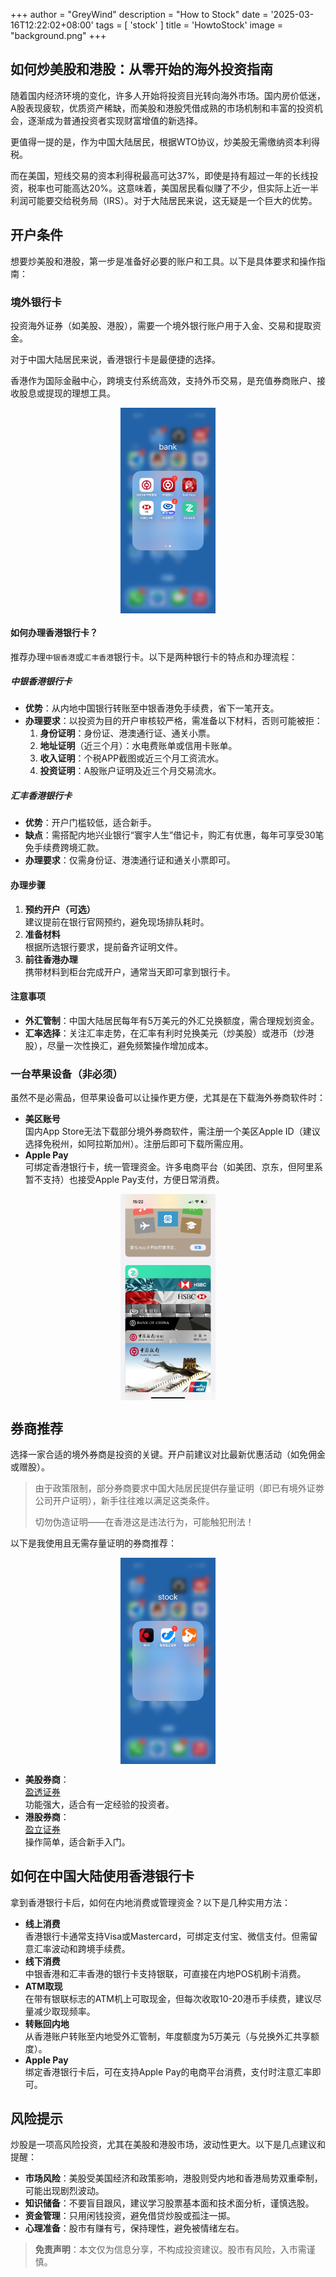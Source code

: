 +++
author = "GreyWind"
description = "How to Stock"
date = '2025-03-16T12:22:02+08:00'
tags = [
  'stock'
]
title = 'HowtoStock'
image = "background.png"
+++

## 如何炒美股和港股：从零开始的海外投资指南

随着国内经济环境的变化，许多人开始将投资目光转向海外市场。国内房价低迷，A股表现疲软，优质资产稀缺，而美股和港股凭借成熟的市场机制和丰富的投资机会，逐渐成为普通投资者实现财富增值的新选择。

更值得一提的是，作为中国大陆居民，根据WTO协议，炒美股无需缴纳资本利得税。

而在美国，短线交易的资本利得税最高可达37%，即使是持有超过一年的长线投资，税率也可能高达20%。这意味着，美国居民看似赚了不少，但实际上近一半利润可能要交给税务局（IRS）。对于大陆居民来说，这无疑是一个巨大的优势。

## 开户条件

想要炒美股和港股，第一步是准备好必要的账户和工具。以下是具体要求和操作指南：

### 境外银行卡

投资海外证券（如美股、港股），需要一个境外银行账户用于入金、交易和提取资金。

对于中国大陆居民来说，香港银行卡是最便捷的选择。

香港作为国际金融中心，跨境支付系统高效，支持外币交易，是充值券商账户、接收股息或提现的理想工具。

<img src="bank.PNG" style="display: block; margin: 0 auto; width: 30%;" alt="bankcard">

#### 如何办理香港银行卡？

推荐办理`中银香港`或`汇丰香港`银行卡。以下是两种银行卡的特点和办理流程：

##### 中银香港银行卡

- **优势**：从内地中国银行转账至中银香港免手续费，省下一笔开支。
- **办理要求**：以投资为目的开户审核较严格，需准备以下材料，否则可能被拒：
  1. **身份证明**：身份证、港澳通行证、通关小票。
  2. **地址证明**（近三个月）：水电费账单或信用卡账单。
  3. **收入证明**：个税APP截图或近三个月工资流水。
  4. **投资证明**：A股账户证明及近三个月交易流水。

##### 汇丰香港银行卡

- **优势**：开户门槛较低，适合新手。
- **缺点**：需搭配内地兴业银行“寰宇人生”借记卡，购汇有优惠，每年可享受30笔免手续费跨境汇款。
- **办理要求**：仅需身份证、港澳通行证和通关小票即可。

#### 办理步骤

1. **预约开户（可选）**  
   建议提前在银行官网预约，避免现场排队耗时。
2. **准备材料**  
   根据所选银行要求，提前备齐证明文件。
3. **前往香港办理**  
   携带材料到柜台完成开户，通常当天即可拿到银行卡。

#### 注意事项

- **外汇管制**：中国大陆居民每年有5万美元的外汇兑换额度，需合理规划资金。
- **汇率选择**：关注汇率走势，在汇率有利时兑换美元（炒美股）或港币（炒港股），尽量一次性换汇，避免频繁操作增加成本。

### 一台苹果设备（非必须）

虽然不是必需品，但苹果设备可以让操作更方便，尤其是在下载海外券商软件时：

- **美区账号**  
  国内App Store无法下载部分境外券商软件，需注册一个美区Apple ID（建议选择免税州，如阿拉斯加州）。注册后即可下载所需应用。
- **Apple Pay**  
  可绑定香港银行卡，统一管理资金。许多电商平台（如美团、京东，但阿里系暂不支持）也接受Apple Pay支付，方便日常消费。

<img src="apple-pay.png" style="display: block; margin: 0 auto; width: 30%;" alt="bankcard">

## 券商推荐

选择一家合适的境外券商是投资的关键。开户前建议对比最新优惠活动（如免佣金或赠股）。
> 由于政策限制，部分券商要求中国大陆居民提供存量证明（即已有境外证劵公司开户证明），新手往往难以满足这类条件。
>
> 切勿伪造证明——在香港这是违法行为，可能触犯刑法！

以下是我使用且无需存量证明的券商推荐：

<img src="stock.PNG" style="display: block; margin: 0 auto; width: 30%;" alt="bankcard">

- **美股券商**：  
  [盈透证券](https://www.interactivebrokers.com/)  
  功能强大，适合有一定经验的投资者。
- **港股券商**：  
  [盈立证券](https://www.usmart.hk/zh-hk)  
  操作简单，适合新手入门。

## 如何在中国大陆使用香港银行卡

拿到香港银行卡后，如何在内地消费或管理资金？以下是几种实用方法：

- **线上消费**  
  香港银行卡通常支持Visa或Mastercard，可绑定支付宝、微信支付。但需留意汇率波动和跨境手续费。
- **线下消费**  
  中银香港和汇丰香港的银行卡支持银联，可直接在内地POS机刷卡消费。
- **ATM取现**  
  在带有银联标志的ATM机上可取现金，但每次收取10-20港币手续费，建议尽量减少取现频率。
- **转账回内地**  
  从香港账户转账至内地受外汇管制，年度额度为5万美元（与兑换外汇共享额度）。
- **Apple Pay**  
  绑定香港银行卡后，可在支持Apple Pay的电商平台消费，支付时注意汇率即可。

## 风险提示

炒股是一项高风险投资，尤其在美股和港股市场，波动性更大。以下是几点建议和提醒：

- **市场风险**：美股受美国经济和政策影响，港股则受内地和香港局势双重牵制，可能出现剧烈波动。
- **知识储备**：不要盲目跟风，建议学习股票基本面和技术面分析，谨慎选股。
- **资金管理**：只用闲钱投资，避免借贷炒股或孤注一掷。
- **心理准备**：股市有赚有亏，保持理性，避免被情绪左右。

> **免责声明**：本文仅为信息分享，不构成投资建议。股市有风险，入市需谨慎。
